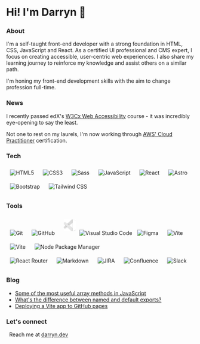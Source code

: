 # Hi! I'm Darryn 👋

### About

I'm a self-taught front-end developer with a strong foundation in HTML, CSS, JavaScript and React. As a certified UI professional and CMS expert, I focus on creating accessible, user-centric web experiences. I also share my learning journey to reinforce my knowledge and assist others on a similar path.

I'm honing my front-end development skills with the aim to change profession full-time.

### News

I recently passed edX's [W3Cx Web Accessibility](https://www.edx.org/learn/web-accessibility/the-world-wide-web-consortium-w3c-introduction-to-web-accessibility) course - it was incredibly eye-opening to say the least.

Not one to rest on my laurels, I'm now working through [AWS' Cloud Practitioner](https://aws.amazon.com/certification/certified-cloud-practitioner/) certification.

### Tech
<div align="left">
<img style="margin: 10px; height: 32px;" src="https://img.shields.io/badge/-HTML5-0d1117?logo=html5&logoColor=white&style=flat-square" alt="HTML5" height="32" />
<img style="margin: 10px; height: 32px;" src="https://img.shields.io/badge/-CSS3-0d1117?logo=css&logoColor=white&style=flat-square" alt="CSS3" height="32" />
<img style="margin: 10px; height: 32px;" src="https://img.shields.io/badge/-Sass-0d1117?logo=sass&logoColor=white&style=flat-square" alt="Sass" height="32" />
<img style="margin: 10px; height: 32px;" src="https://img.shields.io/badge/-JavaScript-0d1117?logo=javascript&logoColor=white&style=flat-square" alt="JavaScript" height="32" />
<img style="margin: 10px; height: 32px;" src="https://img.shields.io/badge/-React-0d1117?logo=react&logoColor=white&style=flat-square" alt="React" height="32" />
<img style="margin: 10px; height: 32px;" src="https://img.shields.io/badge/-Astro-0d1117?logo=astro&logoColor=white&style=flat-square" alt="Astro" height="32" />
<img style="margin: 10px; height: 32px;" src="https://img.shields.io/badge/-Bootstrap-0d1117?logo=bootstrap&logoColor=white&style=flat-square" alt="Bootstrap" height="32" />
<img style="margin: 10px; height: 32px;" src="https://img.shields.io/badge/-Tailwind%20CSS-0d1117?logo=tailwindcss&logoColor=white&style=flat-square" alt="Tailwind CSS" height="32" />
</div>

### Tools

<div align="left">
<img style="margin: 10px; height: 32px;" src="https://img.shields.io/badge/-Git-0d1117?logo=git&logoColor=white&style=flat-square" alt="Git" height="32" />
<img style="margin: 10px; height: 32px;" src="https://img.shields.io/badge/-GitHub-0d1117?logo=github&logoColor=white&style=flat-square" alt="GitHub" height="32" />
<img style="margin: 10px;" src="./vscode-alt.svg" alt="" height="32" /><img style="height: 32px;" src="https://img.shields.io/badge/-VS%20Code-0d1117?logo=vscode&logoColor=white&style=flat-square" alt="Visual Studio Code" height="32" />
<img style="margin: 10px; height: 32px;" src="https://img.shields.io/badge/-Figma-0d1117?logo=figma&logoColor=white&style=flat-square" alt="Figma" height="32" />
<img style="margin: 10px; height: 32px;" src="https://img.shields.io/badge/-Create%20React%20App-0d1117?logo=createreactapp&logoColor=white&style=flat-square" alt="Vite" height="32" />
<img style="margin: 10px; height: 32px;" src="https://img.shields.io/badge/-Vite-0d1117?logo=vite&logoColor=white&style=flat-square" alt="Vite" height="32" />
<img style="margin: 10px; height: 32px;" src="https://img.shields.io/badge/-npm-0d1117?logo=npm&logoColor=white&style=flat-square" alt="Node Package Manager" height="32" />
</div>
<div align="left">
<img style="margin: 10px; height: 32px;" src="https://img.shields.io/badge/-React%20Router-0d1117?logo=reactrouter&logoColor=white&style=flat-square" alt="React Router" height="32" />
<img style="margin: 10px; height: 32px;" src="https://img.shields.io/badge/-Markdown-0d1117?logo=markdown&logoColor=white&style=flat-square" alt="Markdown" height="32" />
<img style="margin: 10px; height: 32px;" src="https://img.shields.io/badge/-Jira-0d1117?logo=jira&logoColor=white&style=flat-square" alt="JIRA" height="32" />
<img style="margin: 10px; height: 32px;" src="https://img.shields.io/badge/-Confluence-0d1117?logo=confluence&logoColor=white&style=flat-square" alt="Confluence" height="32" />
<img style="margin: 10px; height: 32px;" src="https://img.shields.io/badge/-Slack-0d1117?logo=slack&logoColor=white&style=flat-square" alt="Slack" height="32" />
</div>

### Blog

- [Some of the most useful array methods in JavaScript](https://darryn.dev/articles/useful-array-methods-in-javascript/)
- [What's the difference between named and default exports?](https://darryn.dev/articles/named-vs-default-exports/)
- [Deploying a Vite app to GitHub pages](https://darryn.dev/articles/deploying-vite-app-to-github-pages/)

### Let's connect
&nbsp;&nbsp;Reach me at [darryn.dev](https://www.darryn.dev/contact)
